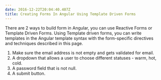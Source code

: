 ```yaml
---
date: 2016-12-22T20:04:40.407Z
title: Creating Forms In Angular Using Template Driven Forms
---
```

There are 2 ways to build form in Angular, you can use Reactive Forms or Template Driven Forms.  Using Template driven forms, you can write templates in the Angular template syntax with the form-specific directives and techniques described in this page.

1.  Make sure the email address is not empty and gets validated for email.
2.  A dropdown that allows a user to choose different statuses - warm, hot, cold.
3.  A password field that is not null.
4.  A submit button.



